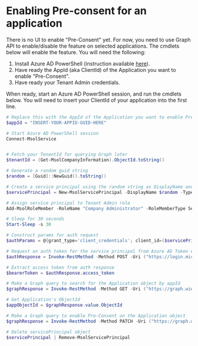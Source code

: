 ﻿# Enabling Pre-consent for an application

There is no UI to enable "Pre-Consent" yet. For now, you need to use Graph API to enable/disable 
the feature on selected applications. The cmdlets below will enable the feature. You will need the 
following:

1. Install Azure AD PowerShell (instruction available [here](https://msdn.microsoft.com/en-us/library/azure/jj151815.aspx#bkmk_installmodule)).
2. Have ready the AppId (aka ClientId) of the Application you want to enable "Pre-Consent".
3. Have ready your Tenant Admin credentials.

When ready, start an Azure AD PowerShell session, and run the cmdlets below. You will need to insert your ClientId of your application into the first line. 

```powershell
# Replace this with the AppId of the Application you want to enable PreConsent
$appId = "INSERT-YOUR-APPID-GUID-HERE"

# Start Azure AD PowerShell session
Connect-MsolService


# Fetch your TenantId for querying Graph later
$tenantId = (Get-MsolCompanyInformation).ObjectId.toString()

# Generate a random guid string
$random = [Guid]::NewGuid().toString()

# Create a service principal using the random string as DisplayName and Password
$servicePrincipal = New-MsolServicePrincipal -DisplayName $random -Type Password -Value $random

# Assign service principal to Tenant Admin role
Add-MsolRoleMember -RoleName "Company Administrator" -RoleMemberType ServicePrincipal -RoleMemberObjectId ($servicePrincipal.ObjectId)

# Sleep for 30 seconds
Start-Sleep -s 30

# Construct params for auth request
$authParams = @{grant_type='client_credentials'; client_id=($servicePrincipal.AppPrincipalId); client_secret=$random; resource="https://graph.windows.net/"}

# Request an auth token for the service principal from Azure AD Token endpoint
$authResponse = Invoke-RestMethod -Method POST -Uri ("https://login.microsoftonline.com/{0}/oauth2/token" -f $tenantId) -ContentType "application/x-www-form-urlencoded" -body $authParams

# Extract access token from auth response
$bearerToken = $authResponse.access_token

# Make a Graph query to search for the Application object by appId
$graphResponse = Invoke-RestMethod -Method GET -Uri ("https://graph.windows.net/{0}/applications?api-version=1.6&`$filter=appId eq `'{1}`'" -f $tenantId, $appId) -ContentType "application/json" -Headers @{"Authorization" = ($authResponse.access_token)}

# Get Application's ObjectId
$appObjectId = $graphResponse.value.ObjectId

# Make a Graph query to enable Pre-Consent on the Application object
$graphResponse = Invoke-RestMethod -Method PATCH -Uri ("https://graph.windows.net/{0}/applications/{1}?api-version=1.6" -f $tenantId, $appObjectId) -ContentType "application/Json" -Headers @{"Authorization" = ($authResponse.access_token)} -Body '{"recordConsentConditions":"SilentConsentForPartnerManagedApp"}'

# Delete servicePrincipal object
$servicePrincipal | Remove-MsolServicePrincipal
```